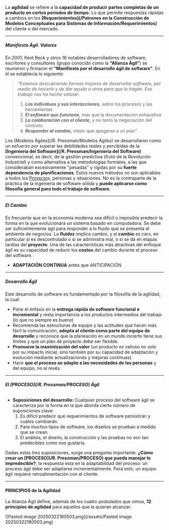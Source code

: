 La **agilidad** se refiere a la **capacidad de producir partes completas de un producto en cortos periodos de tiempo.** 
Lo que permite respuestas rápidas a cambios en los **[Requerimientos](/Patrones en la Construcción de Modelos Conceptuales para Sistemas de Información/Requerimientos)** del cliente o del mercado.
****
##### **Manifiesto Ágil. Valores**
En 2001, Kent Beck y otros 16 notables desarrolladores de software, escritores y consultores (grupo conocido como la **“Alianza Ágil”**) se reunieron y firmaron el **“Manifiesto por el desarrollo ágil de software”**. En él se establecía lo siguiente:

> *"Estamos descubriendo formas mejores de desarrollar software, por medio de hacerlo y de dar ayuda a otros para que lo hagan. Ese trabajo nos ha hecho valorar:* 
> 1. ***Los individuos y sus interacciones***, sobre los procesos y las herramientas 
> 2. ***El software que funciona,*** más que la documentación exhaustiva 
> 3. ***La colaboración con el cliente,*** y no tanto la negociación del contrato 
> 4. ***Responder al cambio,*** mejor que apegarse a un plan"

Los [Modelos Ágiles](/R. Pressman/Modelos Ágiles) se desarrollaron como un esfuerzo por superar las debilidades reales y percibidas de la **[Ingeniería del Software](/R. Pressman/Ingeniería del Software)** convencional, es decir, de la gestión predictiva (fruto de la *Revolución Industrial*) y como alternativa a las metodologías formales, a las que consideraban excesivamente "pesadas" y rígidas por su **fuerte dependencia de planificaciones**. Estos nuevos métodos no son aplicables a todos los [Proyecto](/PMBOK/Proyecto)s, personas y situaciones. No es la contraparte de la práctica de la ingeniería de software sólida y **puede aplicarse como filosofía general para todo el trabajo de software.**
******************
##### **El Cambio**
Es frecuente que en la economía moderna sea difícil o imposible predecir la forma en la que evolucionará un sistema basado en computadora. 
Se debe ser suficientemente ágil para responder a lo fluido que se presenta el ambiente de negocios. La **fluidez** implica cambio, y el **cambio** es caro, en particular si es descontrolado o si se administra mal, o si se da en etapas tardías del **proyecto**. 
Una de las características más atractivas del enfoque ágil es su capacidad de reducir los **costos** del cambio durante el proceso del software.

- **ADAPTACIÓN CONTINUA** antes que ANTICIPACIÓN
******************************
##### **Desarrollo Ágil**
Este desarrollo de software es fundamentado por la filosofía de la agilidad, la cual:
- Pone el énfasis en la **entrega rápida de software funcional e incremental** y resta importancia a los productos intermedios del trabajo (lo que no siempre es bueno)
- Recomienda las estructuras de equipo y las actitudes que hacen más fácil la comunicación; **adopta al cliente como parte del equipo de desarrollo** y reconoce que la planeación en un mundo incierto tiene sus límites y que un plan de proyecto debe ser flexible.
- **Promueve la maximización del valor** (un producto es valioso no solo por su impacto inicial, sino también por su capacidad de adaptación y evolución mediante actualizaciones y mejoras continuas).
- Hace **que el proceso se adapte a las necesidades de las personas** y del equipo, no al revés.
***************************************
###### **El [PROCESO](/R. Pressman/PROCESO) Ágil**
- **Suposiciones del desarrollo:**
	Cualquier proceso del software ágil se caracteriza por la forma en la que aborda cierto número de suposiciones clave:
	1. Es difícil predecir qué requerimientos de software persistirán y cuáles cambiarán. 
	2. Para muchos tipos de software, los diseños se prueban a medida que se crean.
	3. El análisis, el diseño, la construcción y las pruebas no son tan predecibles como nos gustaría.

Dadas estas tres suposiciones, surge una pregunta importante: **¿Cómo crear un [PROCESO](/R. Pressman/PROCESO) que pueda manejar lo impredecible?**, la respuesta esta en la adaptabilidad del proceso: un proceso ágil debe ser adaptarse incrementalmente. Para esto, un equipo ágil requiere retroalimentación con el cliente.
*********************************
#### **PRINCIPIOS de la Agilidad**
La Alianza Ágil define, además de los cuatro postulados que vimos, **12 principios de agilidad** para aquellos que la quieran alcanzar:

![Pasted image 20250322180503.png](/assets/Pasted image 20250322180503.png)


